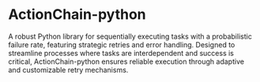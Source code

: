 # ActionChain-python
A robust Python library for sequentially executing tasks with a probabilistic failure rate, featuring strategic retries and error handling. Designed to streamline processes where tasks are interdependent and success is critical, ActionChain-python ensures reliable execution through adaptive and customizable retry mechanisms.
